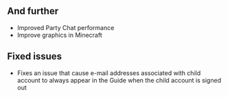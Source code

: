 ## And further
- Improved Party Chat performance
- Improve graphics in Minecraft

## Fixed issues
- Fixes an issue that cause e-mail addresses associated with child account to always appear in the Guide when the child account is signed out